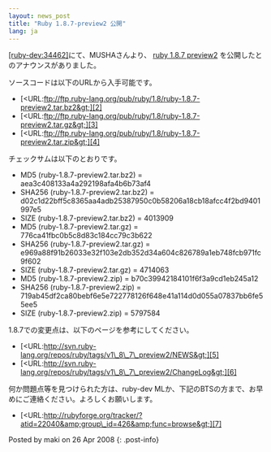```yaml
---
layout: news_post
title: "Ruby 1.8.7-preview2 公開"
lang: ja
---
```


[\[ruby-dev:34462\]][1]にて、MUSHAさんより、 [ruby 1.8.7 preview2][2]
を公開したとのアナウンスがありました。

ソースコードは以下のURLから入手可能です。

* [&lt;URL:ftp://ftp.ruby-lang.org/pub/ruby/1.8/ruby-1.8.7-preview2.tar.bz2&gt;][2]
* [&lt;URL:ftp://ftp.ruby-lang.org/pub/ruby/1.8/ruby-1.8.7-preview2.tar.gz&gt;][3]
* [&lt;URL:ftp://ftp.ruby-lang.org/pub/ruby/1.8/ruby-1.8.7-preview2.tar.zip&gt;][4]

チェックサムは以下のとおりです。

* MD5 (ruby-1.8.7-preview2.tar.bz2) = aea3c408133a4a292198afa4b6b73af4
* SHA256 (ruby-1.8.7-preview2.tar.bz2) =
  d02c1d22bff5c8365aa4adb25387950c0b58206a18cb18afcc4f2bd9401997e5
* SIZE (ruby-1.8.7-preview2.tar.bz2) = 4013909
* MD5 (ruby-1.8.7-preview2.tar.gz) = 776ca41fbc0b5c8d83c184cc79c3b622
* SHA256 (ruby-1.8.7-preview2.tar.gz) =
  e969a88f91b26033e32f103e2db352d34a604c826789a1eb748fcb971fc9f602
* SIZE (ruby-1.8.7-preview2.tar.gz) = 4714063
* MD5 (ruby-1.8.7-preview2.zip) = b70c39942184101f6f3a9cd1eb245a12
* SHA256 (ruby-1.8.7-preview2.zip) =
  719ab45df2ca80bebf6e5e722778126f648e41a114d0d055a07837bb6fe55ee5
* SIZE (ruby-1.8.7-preview2.zip) = 5797584

1\.8.7での変更点は、以下のページを参考にしてください。

* [&lt;URL:http://svn.ruby-lang.org/repos/ruby/tags/v1\_8\_7\_preview2/NEWS&gt;][5]
* [&lt;URL:http://svn.ruby-lang.org/repos/ruby/tags/v1\_8\_7\_preview2/ChangeLog&gt;][6]

何か問題点等を見つけられた方は、ruby-dev MLか、下記のBTSの方まで、お早めにご連絡ください。よろしくお願いします。

* [&lt;URL:http://rubyforge.org/tracker/?atid=22040&amp;group\_id=426&amp;func=browse&gt;][7]

Posted by maki on 26 Apr 2008
{: .post-info}



[1]: http://blade.nagaokaut.ac.jp/cgi-bin/scat.rb/ruby/ruby-dev/34462 
[2]: ftp://ftp.ruby-lang.org/pub/ruby/1.8/ruby-1.8.7-preview2.tar.bz2 
[3]: ftp://ftp.ruby-lang.org/pub/ruby/1.8/ruby-1.8.7-preview2.tar.gz 
[4]: ftp://ftp.ruby-lang.org/pub/ruby/1.8/ruby-1.8.7-preview2.tar.zip 
[5]: http://svn.ruby-lang.org/repos/ruby/tags/v1_8_7_preview2/NEWS 
[6]: http://svn.ruby-lang.org/repos/ruby/tags/v1_8_7_preview2/ChangeLog 
[7]: http://rubyforge.org/tracker/?atid=22040&amp;group_id=426&amp;func=browse 
